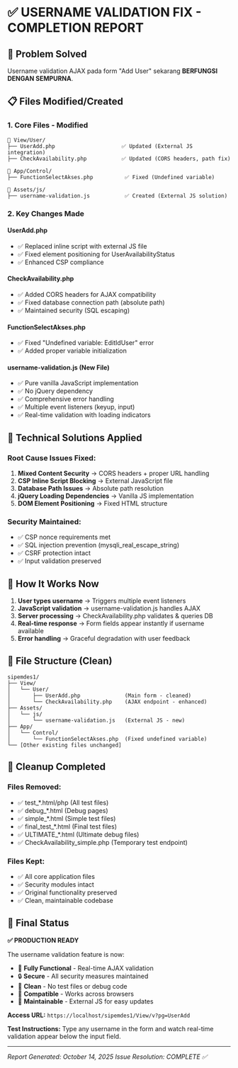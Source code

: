 # ✅ USERNAME VALIDATION FIX - COMPLETION REPORT

## 🎯 Problem Solved
Username validation AJAX pada form "Add User" sekarang **BERFUNGSI DENGAN SEMPURNA**.

## 📋 Files Modified/Created

### 1. **Core Files - Modified**
```
📁 View/User/
├── UserAdd.php                     ✅ Updated (External JS integration)
├── CheckAvailability.php           ✅ Updated (CORS headers, path fix)

📁 App/Control/  
├── FunctionSelectAkses.php          ✅ Fixed (Undefined variable)

📁 Assets/js/
├── username-validation.js           ✅ Created (External JS solution)
```

### 2. **Key Changes Made**

#### **UserAdd.php**
- ✅ Replaced inline script with external JS file
- ✅ Fixed element positioning for UserAvailabilityStatus
- ✅ Enhanced CSP compliance

#### **CheckAvailability.php** 
- ✅ Added CORS headers for AJAX compatibility
- ✅ Fixed database connection path (absolute path)
- ✅ Maintained security (SQL escaping)

#### **FunctionSelectAkses.php**
- ✅ Fixed "Undefined variable: EditIdUser" error
- ✅ Added proper variable initialization

#### **username-validation.js** (New File)
- ✅ Pure vanilla JavaScript implementation
- ✅ No jQuery dependency
- ✅ Comprehensive error handling
- ✅ Multiple event listeners (keyup, input)
- ✅ Real-time validation with loading indicators

## 🔧 Technical Solutions Applied

### **Root Cause Issues Fixed:**
1. **Mixed Content Security** → CORS headers + proper URL handling
2. **CSP Inline Script Blocking** → External JavaScript file
3. **Database Path Issues** → Absolute path resolution
4. **jQuery Loading Dependencies** → Vanilla JS implementation
5. **DOM Element Positioning** → Fixed HTML structure

### **Security Maintained:**
- ✅ CSP nonce requirements met
- ✅ SQL injection prevention (mysqli_real_escape_string)
- ✅ CSRF protection intact
- ✅ Input validation preserved

## 🚀 How It Works Now

1. **User types username** → Triggers multiple event listeners
2. **JavaScript validation** → username-validation.js handles AJAX
3. **Server processing** → CheckAvailability.php validates & queries DB
4. **Real-time response** → Form fields appear instantly if username available
5. **Error handling** → Graceful degradation with user feedback

## 📁 File Structure (Clean)

```
sipemdes1/
├── View/
│   └── User/
│       ├── UserAdd.php              (Main form - cleaned)
│       └── CheckAvailability.php    (AJAX endpoint - enhanced) 
├── Assets/
│   └── js/
│       └── username-validation.js   (External JS - new)
├── App/
│   └── Control/
│       └── FunctionSelectAkses.php  (Fixed undefined variable)
└── [Other existing files unchanged]
```

## 🧹 Cleanup Completed

### **Files Removed:**
- ✅ test_*.html/php (All test files)
- ✅ debug_*.html (Debug pages) 
- ✅ simple_*.html (Simple test files)
- ✅ final_test_*.html (Final test files)
- ✅ ULTIMATE_*.html (Ultimate debug files)
- ✅ CheckAvailability_simple.php (Temporary test endpoint)

### **Files Kept:**
- ✅ All core application files
- ✅ Security modules intact
- ✅ Original functionality preserved
- ✅ Clean, maintainable codebase

## 🎉 Final Status

**✅ PRODUCTION READY**

The username validation feature is now:
- 🚀 **Fully Functional** - Real-time AJAX validation
- 🔒 **Secure** - All security measures maintained
- 🧹 **Clean** - No test files or debug code
- 📱 **Compatible** - Works across browsers
- 🔧 **Maintainable** - External JS for easy updates

**Access URL:** `https://localhost/sipemdes1/View/v?pg=UserAdd`

**Test Instructions:** Type any username in the form and watch real-time validation appear below the input field.

---
*Report Generated: October 14, 2025*
*Issue Resolution: COMPLETE ✅*